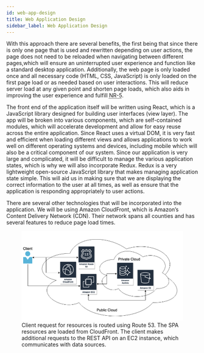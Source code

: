 ```yaml
---
id: web-app-design
title: Web Application Design
sidebar_label: Web Application Design
---
```


With this approach there are several benefits, the first being that since there is only one page that is used and rewritten depending on user actions, the page does not need to be reloaded when navigating between different pages,which will ensure an uninterrupted user experience  and function like a standard desktop application. Additionally, the web page is only loaded once and all necessary code (HTML, CSS, JavaScript) is only loaded on the first page load or as needed based on user interactions. This will reduce server load at any given point and shorten page loads, which also aids in improving the user experience and fulfill <abbr title="All web pages should load in under two seconds.">NR-5</abbr>.

The front end of the application itself will be written using React, which is a JavaScript library designed for building user interfaces (view layer). The app will be broken into various components, which are self-contained modules, which will accelerate development and allow for easy reuse across the entire application. Since React uses a virtual DOM, it is very fast and efficient when loading different views and allows applications to work well on different operating systems and devices, including mobile which will also be a critical component of our system. Since our application is very large and complicated, it will be difficult to manage the various application states, which is why we will also incorporate Redux. Redux is a very lightweight open-source JavaScript library that makes managing application state simple. This will aid us in making sure that we are displaying the correct information to the user at all times, as well as ensure that the application is responding appropriately to user actions.

There are several other technologies that will be incorporated into the application. We will be using Amazon CloudFront, which is Amazon’s Content Delivery Network (CDN). Their network spans all counties and has several features to reduce page load times.

<figure>
  <img src="assets/cloud.png" alt="Cloud overview."/>
  <figcaption>Client request for resources is routed using Route 53. The SPA resources are loaded from CloudFront. The client makes additional requests to the REST API on an EC2 instance, which communicates with data sources.</figcaption>
</figure>
